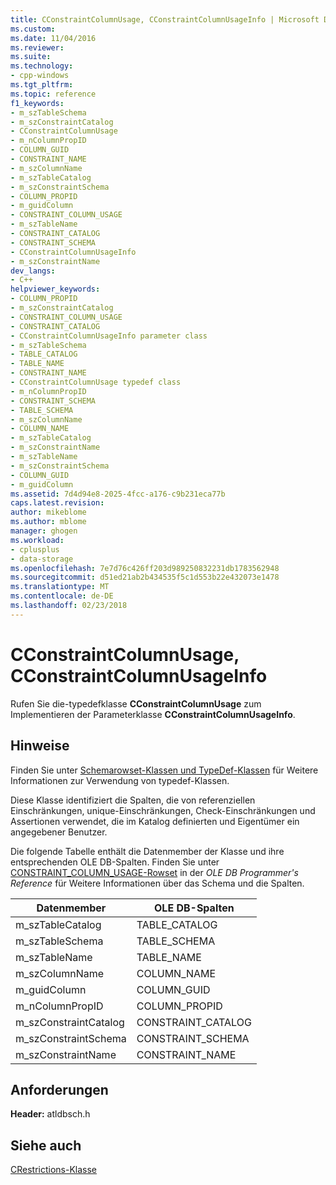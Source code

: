 ```yaml
---
title: CConstraintColumnUsage, CConstraintColumnUsageInfo | Microsoft Docs
ms.custom: 
ms.date: 11/04/2016
ms.reviewer: 
ms.suite: 
ms.technology:
- cpp-windows
ms.tgt_pltfrm: 
ms.topic: reference
f1_keywords:
- m_szTableSchema
- m_szConstraintCatalog
- CConstraintColumnUsage
- m_nColumnPropID
- COLUMN_GUID
- CONSTRAINT_NAME
- m_szColumnName
- m_szTableCatalog
- m_szConstraintSchema
- COLUMN_PROPID
- m_guidColumn
- CONSTRAINT_COLUMN_USAGE
- m_szTableName
- CONSTRAINT_CATALOG
- CONSTRAINT_SCHEMA
- CConstraintColumnUsageInfo
- m_szConstraintName
dev_langs:
- C++
helpviewer_keywords:
- COLUMN_PROPID
- m_szConstraintCatalog
- CONSTRAINT_COLUMN_USAGE
- CONSTRAINT_CATALOG
- CConstraintColumnUsageInfo parameter class
- m_szTableSchema
- TABLE_CATALOG
- TABLE_NAME
- CONSTRAINT_NAME
- CConstraintColumnUsage typedef class
- m_nColumnPropID
- CONSTRAINT_SCHEMA
- TABLE_SCHEMA
- m_szColumnName
- COLUMN_NAME
- m_szTableCatalog
- m_szConstraintName
- m_szTableName
- m_szConstraintSchema
- COLUMN_GUID
- m_guidColumn
ms.assetid: 7d4d94e8-2025-4fcc-a176-c9b231eca77b
caps.latest.revision: 
author: mikeblome
ms.author: mblome
manager: ghogen
ms.workload:
- cplusplus
- data-storage
ms.openlocfilehash: 7e7d76c426ff203d989250832231db1783562948
ms.sourcegitcommit: d51ed21ab2b434535f5c1d553b22e432073e1478
ms.translationtype: MT
ms.contentlocale: de-DE
ms.lasthandoff: 02/23/2018
---
```

# <a name="cconstraintcolumnusage-cconstraintcolumnusageinfo"></a>CConstraintColumnUsage, CConstraintColumnUsageInfo
Rufen Sie die-typedefklasse **CConstraintColumnUsage** zum Implementieren der Parameterklasse **CConstraintColumnUsageInfo**.  
  
## <a name="remarks"></a>Hinweise  
 Finden Sie unter [Schemarowset-Klassen und TypeDef-Klassen](../../data/oledb/schema-rowset-classes-and-typedef-classes.md) für Weitere Informationen zur Verwendung von typedef-Klassen.  
  
 Diese Klasse identifiziert die Spalten, die von referenziellen Einschränkungen, unique-Einschränkungen, Check-Einschränkungen und Assertionen verwendet, die im Katalog definierten und Eigentümer ein angegebener Benutzer.  
  
 Die folgende Tabelle enthält die Datenmember der Klasse und ihre entsprechenden OLE DB-Spalten. Finden Sie unter [CONSTRAINT_COLUMN_USAGE-Rowset](https://msdn.microsoft.com/en-us/library/ms724522.aspx) in der *OLE DB Programmer's Reference* für Weitere Informationen über das Schema und die Spalten.  
  
|Datenmember|OLE DB-Spalten|  
|------------------|--------------------|  
|m_szTableCatalog|TABLE_CATALOG|  
|m_szTableSchema|TABLE_SCHEMA|  
|m_szTableName|TABLE_NAME|  
|m_szColumnName|COLUMN_NAME|  
|m_guidColumn|COLUMN_GUID|  
|m_nColumnPropID|COLUMN_PROPID|  
|m_szConstraintCatalog|CONSTRAINT_CATALOG|  
|m_szConstraintSchema|CONSTRAINT_SCHEMA|  
|m_szConstraintName|CONSTRAINT_NAME|  
  
## <a name="requirements"></a>Anforderungen  
 **Header:** atldbsch.h  
  
## <a name="see-also"></a>Siehe auch  
 [CRestrictions-Klasse](../../data/oledb/crestrictions-class.md)